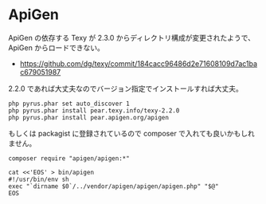 # ApiGen

ApiGen の依存する Texy が 2.3.0 からディレクトリ構成が変更されたようで、ApiGen からロードできない。

 - https://github.com/dg/texy/commit/184cacc96486d2e71608109d7ac1bac679051987

2.2.0 であれば大丈夫なのでバージョン指定でインストールすれば大丈夫。

```
php pyrus.phar set auto_discover 1
php pyrus.phar install pear.texy.info/texy-2.2.0
php pyrus.phar install pear.apigen.org/apigen
```

もしくは packagist に登録されているので composer で入れても良いかもしれません。

```
composer require "apigen/apigen:*"

cat <<'EOS' > bin/apigen
#!/usr/bin/env sh
exec "`dirname $0`/../vendor/apigen/apigen/apigen.php" "$@"
EOS
```
